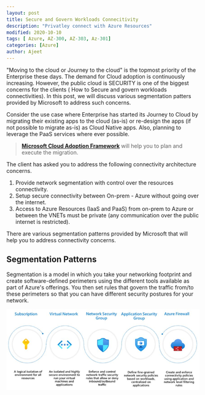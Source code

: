 ```yaml
---
layout: post
title: Secure and Govern Workloads Connecitivity 
description: "Privatley connect with Azure Resources"
modified: 2020-10-10
tags: [ Azure, AZ-300, AZ-303, Az-301]
categories: [Azure]
author: Ajeet
---
```

"Moving to the cloud or Journey to the cloud" is the topmost priority of the Enterprise these days. The demand for Cloud adoption is continuously increasing. However, the public cloud is SECURITY is one of the biggest concerns for the clients ( How to Secure and govern workloads connectivities). 
In this post, we will discuss various segmentation patters provided by Microsoft to address such concerns.

<!-- more -->

Consider the use case where Enterprise has started its Journey to Cloud by migrating their existing apps to the cloud (as-is) or re-design the apps (if not possible to migrate as-is) as Cloud Native apps. Also, planning to leverage the PaaS services where ever possible. 

> **[Microsoft Cloud Adoption Framework](https://docs.microsoft.com/en-us/azure/cloud-adoption-framework/)** will help you to plan and execute the migration.

The client has asked you to address the following connectivity architecture concerns. 

1. Provide network segmentation with control over the resources connectivity. 
2. Setup secure connectivity between On-prem - Azure without going over the internet.
3. Access to Azure Resources (IaaS and PaaS) from on-prem to Azure or between the VNETs must be private (any communication over the public internet is restricted).

There are various segmentation patterns provided by Microsoft that will help you to address connectivity concerns.

## Segmentation Patterns

Segmentation is a model in which you take your networking footprint and create software-defined perimeters using the different tools available as part of Azure's offerings. You then set rules that govern the traffic from/to these perimeters so that you can have different security postures for your network.

![](../images/posts/azure/segpatterns.JPG)